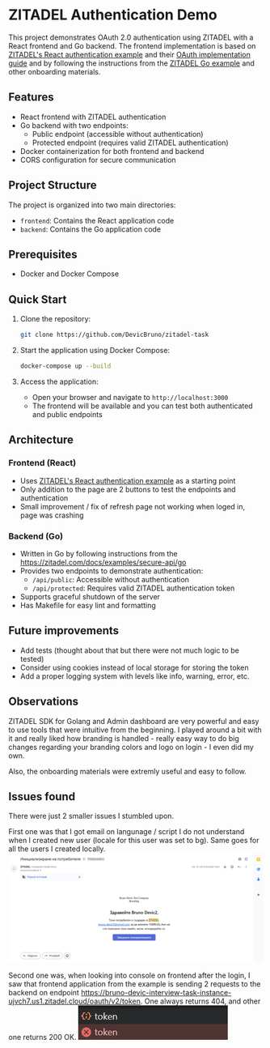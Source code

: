 # ZITADEL Authentication Demo

This project demonstrates OAuth 2.0 authentication using ZITADEL with a React frontend and Go backend. The frontend implementation is based on [ZITADEL's React authentication example](https://github.com/zitadel/react-user-authentication) and their [OAuth implementation guide](https://www.youtube.com/watch?v=5THbQljoPKg) and by following the instructions from the [ZITADEL Go example](https://zitadel.com/docs/examples/secure-api/go) and other onboarding materials.

## Features

- React frontend with ZITADEL authentication
- Go backend with two endpoints:
  - Public endpoint (accessible without authentication)
  - Protected endpoint (requires valid ZITADEL authentication)
- Docker containerization for both frontend and backend
- CORS configuration for secure communication

## Project Structure

The project is organized into two main directories:

- `frontend`: Contains the React application code
- `backend`: Contains the Go application code


## Prerequisites

- Docker and Docker Compose

## Quick Start

1. Clone the repository:
   ```bash
   git clone https://github.com/DevicBruno/zitadel-task
   ```

2. Start the application using Docker Compose:
   ```bash
   docker-compose up --build
   ```

3. Access the application:
   - Open your browser and navigate to `http://localhost:3000`
   - The frontend will be available and you can test both authenticated and public endpoints

## Architecture

### Frontend (React)
- Uses [ZITADEL's React authentication example](https://github.com/zitadel/react-user-authentication) as a starting point
- Only addition to the page are 2 buttons to test the endpoints and authentication
- Small improvement / fix of refresh page not working when loged in, page was crashing

### Backend (Go)
- Written in Go by following instructions from the https://zitadel.com/docs/examples/secure-api/go
- Provides two endpoints to demonstrate authentication:
  - `/api/public`: Accessible without authentication
  - `/api/protected`: Requires valid ZITADEL authentication token
- Supports graceful shutdown of the server
- Has Makefile for easy lint and formatting

## Future improvements

- Add tests (thought about that but there were not much logic to be tested)
- Consider using cookies instead of local storage for storing the token
- Add a proper logging system with levels like info, warning, error, etc.

## Observations

ZITADEL SDK for Golang and Admin dashboard are very powerful and easy to use tools that were intuitive from the beginning. I played around a bit with it and really liked how branding is handled - really easy way to do big changes regarding your branding colors and logo on login - I even did my own.

Also, the onboarding materials were extremly useful and easy to follow.


## Issues found

There were just 2 smaller issues I stumbled upon. 

First one was that I got email on langunage / script I do not understand when I created new user (locale for this user was set to bg). Same goes for all the users I created locally.
![Demo Screenshot](./images/wrong-language-screenshot.png)


Second one was, when looking into console on frontend after the login, I saw that frontend application from the example is sending 2 requests to the backend on endpoint https://bruno-devic-interview-task-instance-ujvch7.us1.zitadel.cloud/oauth/v2/token. One always returns 404, and other one returns 200 OK.
![Demo Screenshot](./images/two-token-requests.png)
